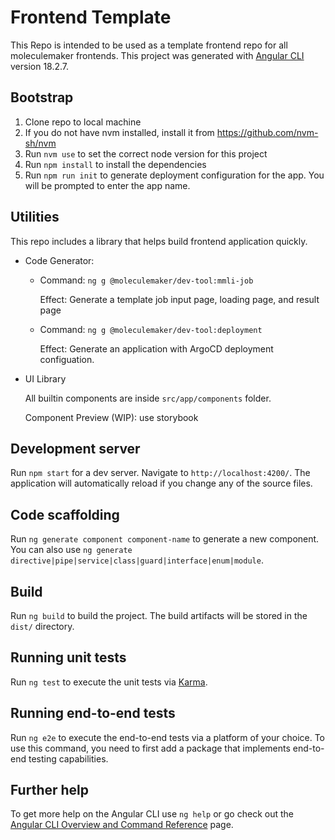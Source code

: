 # Frontend Template

This Repo is intended to be used as a template frontend repo for all moleculemaker frontends.
This project was generated with [Angular CLI](https://github.com/angular/angular-cli) version 18.2.7. 

## Bootstrap

1. Clone repo to local machine
2. If you do not have nvm installed, install it from https://github.com/nvm-sh/nvm
3. Run `nvm use` to set the correct node version for this project
4. Run `npm install` to install the dependencies
5. Run `npm run init` to generate deployment configuration for the app. You will be prompted to enter the app name.

## Utilities

This repo includes a library that helps build frontend application quickly.

- Code Generator:

  - Command: `ng g @moleculemaker/dev-tool:mmli-job`

    Effect: Generate a template job input page, loading page, and result page

  - Command: `ng g @moleculemaker/dev-tool:deployment`
 
    Effect: Generate an application with ArgoCD deployment configuation.

- UI Library

  All builtin components are inside `src/app/components` folder.

  Component Preview (WIP): use storybook

## Development server

Run `npm start` for a dev server. Navigate to `http://localhost:4200/`. The application will automatically reload if you change any of the source files.

## Code scaffolding

Run `ng generate component component-name` to generate a new component. You can also use `ng generate directive|pipe|service|class|guard|interface|enum|module`.

## Build

Run `ng build` to build the project. The build artifacts will be stored in the `dist/` directory.

## Running unit tests

Run `ng test` to execute the unit tests via [Karma](https://karma-runner.github.io).

## Running end-to-end tests

Run `ng e2e` to execute the end-to-end tests via a platform of your choice. To use this command, you need to first add a package that implements end-to-end testing capabilities.

## Further help

To get more help on the Angular CLI use `ng help` or go check out the [Angular CLI Overview and Command Reference](https://angular.io/cli) page.
